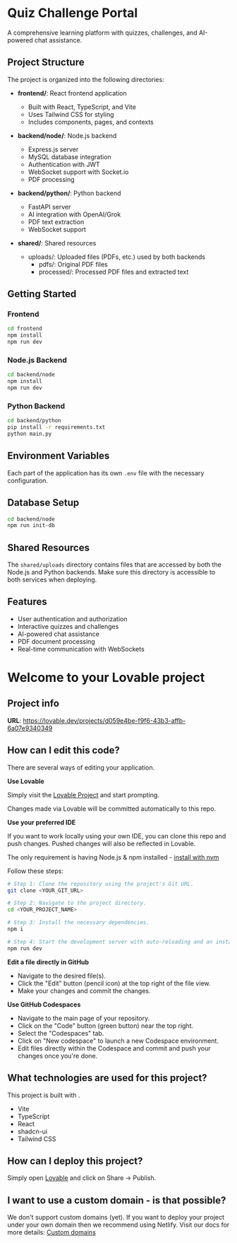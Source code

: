 # Quiz Challenge Portal

A comprehensive learning platform with quizzes, challenges, and AI-powered chat assistance.

## Project Structure

The project is organized into the following directories:

- **frontend/**: React frontend application
  - Built with React, TypeScript, and Vite
  - Uses Tailwind CSS for styling
  - Includes components, pages, and contexts

- **backend/node/**: Node.js backend
  - Express.js server
  - MySQL database integration
  - Authentication with JWT
  - WebSocket support with Socket.io
  - PDF processing

- **backend/python/**: Python backend
  - FastAPI server
  - AI integration with OpenAI/Grok
  - PDF text extraction
  - WebSocket support

- **shared/**: Shared resources
  - uploads/: Uploaded files (PDFs, etc.) used by both backends
    - pdfs/: Original PDF files
    - processed/: Processed PDF files and extracted text

## Getting Started

### Frontend

```bash
cd frontend
npm install
npm run dev
```

### Node.js Backend

```bash
cd backend/node
npm install
npm run dev
```

### Python Backend

```bash
cd backend/python
pip install -r requirements.txt
python main.py
```

## Environment Variables

Each part of the application has its own `.env` file with the necessary configuration.

## Database Setup

```bash
cd backend/node
npm run init-db
```

## Shared Resources

The `shared/uploads` directory contains files that are accessed by both the Node.js and Python backends. Make sure this directory is accessible to both services when deploying.

## Features

- User authentication and authorization
- Interactive quizzes and challenges
- AI-powered chat assistance
- PDF document processing
- Real-time communication with WebSockets

# Welcome to your Lovable project

## Project info

**URL**: https://lovable.dev/projects/d059e4be-f9f6-43b3-affb-6a07e9340349

## How can I edit this code?

There are several ways of editing your application.

**Use Lovable**

Simply visit the [Lovable Project](https://lovable.dev/projects/d059e4be-f9f6-43b3-affb-6a07e9340349) and start prompting.

Changes made via Lovable will be committed automatically to this repo.

**Use your preferred IDE**

If you want to work locally using your own IDE, you can clone this repo and push changes. Pushed changes will also be reflected in Lovable.

The only requirement is having Node.js & npm installed - [install with nvm](https://github.com/nvm-sh/nvm#installing-and-updating)

Follow these steps:

```sh
# Step 1: Clone the repository using the project's Git URL.
git clone <YOUR_GIT_URL>

# Step 2: Navigate to the project directory.
cd <YOUR_PROJECT_NAME>

# Step 3: Install the necessary dependencies.
npm i

# Step 4: Start the development server with auto-reloading and an instant preview.
npm run dev
```

**Edit a file directly in GitHub**

- Navigate to the desired file(s).
- Click the "Edit" button (pencil icon) at the top right of the file view.
- Make your changes and commit the changes.

**Use GitHub Codespaces**

- Navigate to the main page of your repository.
- Click on the "Code" button (green button) near the top right.
- Select the "Codespaces" tab.
- Click on "New codespace" to launch a new Codespace environment.
- Edit files directly within the Codespace and commit and push your changes once you're done.

## What technologies are used for this project?

This project is built with .

- Vite
- TypeScript
- React
- shadcn-ui
- Tailwind CSS

## How can I deploy this project?

Simply open [Lovable](https://lovable.dev/projects/d059e4be-f9f6-43b3-affb-6a07e9340349) and click on Share -> Publish.

## I want to use a custom domain - is that possible?

We don't support custom domains (yet). If you want to deploy your project under your own domain then we recommend using Netlify. Visit our docs for more details: [Custom domains](https://docs.lovable.dev/tips-tricks/custom-domain/)

